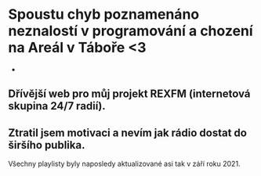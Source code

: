# Spoustu chyb poznamenáno neznalostí v programování a chození na Areál v Táboře <3
-
Dřívější web pro můj projekt REXFM (internetová skupina 24/7 radií).
-
Ztratil jsem motivaci a nevím jak rádio dostat do širšího publika.
-
Všechny playlisty byly naposledy aktualizované asi tak v září roku 2021.
